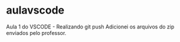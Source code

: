 # aulavscode
Aula 1 do VSCODE - Realizando git push
Adicionei os arquivos do zip enviados pelo professor.
